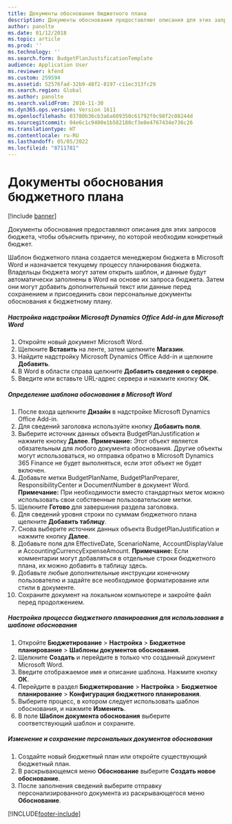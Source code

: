 ```yaml
---
title: Документы обоснования бюджетного плана
description: Документы обоснования предоставляют описания для этих запросов бюджета, чтобы объяснить причину, по которой необходим конкретный бюджет.
author: panolte
ms.date: 01/12/2018
ms.topic: article
ms.prod: ''
ms.technology: ''
ms.search.form: BudgetPlanJustificationTemplate
audience: Application User
ms.reviewer: kfend
ms.custom: 259594
ms.assetid: 52576fad-32b9-48f2-8197-c11ec313fc29
ms.search.region: Global
ms.author: panolte
ms.search.validFrom: 2016-11-30
ms.dyn365.ops.version: Version 1611
ms.openlocfilehash: 03780b36cb3a6a609350c61792f0c98f2c08244d
ms.sourcegitcommit: 04e6c1c9400e1b582180cf3e0e4767434e736c26
ms.translationtype: HT
ms.contentlocale: ru-RU
ms.lasthandoff: 05/05/2022
ms.locfileid: "8711781"
---
```

# <a name="budget-planning-justification-documents"></a>Документы обоснования бюджетного плана

[!include [banner](../includes/banner.md)]

Документы обоснования предоставляют описания для этих запросов бюджета, чтобы объяснить причину, по которой необходим конкретный бюджет. 

Шаблон бюджетного плана создается менеджером бюджета в Microsoft Word и назначается текущему процессу планирования бюджета. Владельцы бюджета могут затем открыть шаблон, и данные будут автоматически заполнены в Word на основе их запроса бюджета. Затем они могут добавить дополнительный текст или данные перед сохранением и присоединить свои персональные документы обоснования к бюджетному плану.

##### <a name="set-up-microsoft-dynamics-office-add-in-for-microsoft-word"></a>Настройка надстройки Microsoft Dynamics Office Add-in для Microsoft Word

1.  Откройте новый документ Microsoft Word.
2.  Щелкните **Вставить** на ленте, затем щелкните **Магазин**.
3.  Найдите надстройку Microsoft Dynamics Office Add-in и щелкните **Добавить**.
4.  В Word в области справа щелкните **Добавить сведения о сервере**.
5.  Введите или вставьте URL-адрес сервера и нажмите кнопку **OK**.

##### <a name="define-the-justification-template-in-microsoft-word"></a>Определение шаблона обоснования в Microsoft Word

1.  После входа щелкните **Дизайн** в надстройке Microsoft Dynamics Office Add-in.
2.  Для сведений заголовка используйте кнопку **Добавить поля**.
3.  Выберите источник данных объекта BudgetPlanJustification и нажмите кнопку **Далее**. **Примечание:** Этот объект является обязательным для любого документа обоснования. Другие объекты могут использоваться, но отправка обратно в Microsoft Dynamics 365 Finance не будет выполняться, если этот объект не будет включен.
4.  Добавьте метки BudgetPlanName, BudgetPlanPreparer, ResponsibilityCenter и DocumentNumber в документ Word. **Примечание:** При необходимости вместо стандартных меток можно использовать свои собственные пользовательские метки.
5.  Щелкните **Готово** для завершения раздела заголовка.
6.  Для сведений уровня строки по суммам бюджетного плана щелкните **Добавить таблицу**.
7.  Снова выберите источник данных объекта BudgetPlanJustification и нажмите кнопку **Далее**.
8.  Добавьте поля для EffectiveDate, ScenarioName, AccountDisplayValue и AccountingCurrencyExpenseAmount. **Примечание:** Если комментарии могут добавляться в отдельные строки бюджетного плана, их можно добавить в таблицу здесь.
9.  Добавьте любые дополнительные инструкции конечному пользователю и задайте все необходимое форматирование или стили в документе.
10. Сохраните документ на локальном компьютере и закройте файл перед продолжением.

##### <a name="set-up-the-budget-planning-process-to-use-the-justification-template"></a>Настройка процесса бюджетного планирования для использования в шаблоне обоснования

1.  Откройте **Бюджетирование** &gt; **Настройка** &gt; **Бюджетное планирование** &gt; **Шаблоны документов обоснования**.
2.  Щелкните **Создать** и перейдите в только что созданный документ Microsoft Word.
3.  Введите отображаемое имя и описание шаблона. Нажмите кнопку **ОК**.
4.  Перейдите в раздел **Бюджетирование** &gt; **Настройка** &gt; **Бюджетное** **планирование** &gt; **Конфигурация бюджетного планирования**.
5.  Выберите процесс, в котором следует использовать шаблон обоснования, и нажмите **Изменить**.
6.  В поле **Шаблон документа обоснования** выберите соответствующий шаблон и сохраните.

##### <a name="edit-and-save-personalized-justification-documents"></a>Изменение и сохранение персональных документов обоснования

1.  Создайте новый бюджетный план или откройте существующий бюджетный план.
2.  В раскрывающемся меню **Обоснование** выберите **Создать новое обоснование**.
3.  После заполнения сведений выберите отправку персонализированного документа из раскрывающегося меню **Обоснование**.






[!INCLUDE[footer-include](../../includes/footer-banner.md)]
